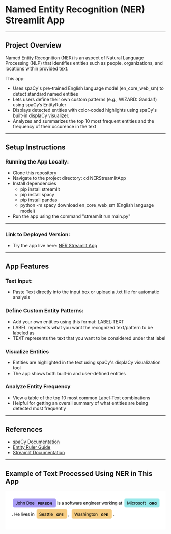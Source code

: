 # Named Entity Recognition (NER) Streamlit App

---

## Project Overview
Named Entity Recognition (NER) is an aspect of Natural Language Processing (NLP) that identifies entities such as people, organizations, and locations within provided text.

This app:
- Uses spaCy's pre-trained English language model (en_core_web_sm) to detect standard named entities
- Lets users define their own custom patterns (e.g., WIZARD: Gandalf) using spaCy’s EntityRuler
- Displays detected entities with color-coded highlights using spaCy's built-in displaCy visualizer.
- Analyzes and summarizes the top 10 most frequent entities and the frequency of their occurence in the text

---

## Setup Instructions

### Running the App Locally:

- Clone this repository
- Navigate to the project directory: cd NERStreamlitApp
- Install dependencies
    - pip install streamlit
    - pip install spacy
    - pip install pandas
    - python -m spacy download en_core_web_sm (English language model)
- Run the app using the command "streamlit run main.py"

---

### Link to Deployed Version:

- Try the app live here: [NER Streamlit App](https://rogers-ner-app.streamlit.app/)

---

## App Features

### Text Input:
- Paste Text directly into the input box or upload a .txt file for automatic analysis

### Define Custom Entity Patterns:

- Add your own entities using this format: LABEL:TEXT
- LABEL represents what you want the recognized text/pattern to be labeled as
- TEXT represents the text that you want to be considered under that label

### Visualize Entities
- Entities are highlighted in the text using spaCy's displaCy visualization tool
- The app shows both built-in and user-defined entities

### Analyze Entity Frequency
- View a table of the top 10 most common Label-Text combinations
- Helpful for getting an overall summary of what entities are being detected most frequently

---

## References
- [spaCy Documentation](https://spacy.io/usage/spacy-101)
- [Entity Ruler Guide](https://ner.pythonhumanities.com/02_01_spaCy_Entity_Ruler.html)
- [Streamlit Documentation](https://docs.streamlit.io/)

---

## Example of Text Processed Using NER in This App
![Text Example](visuals/textsample.png)

